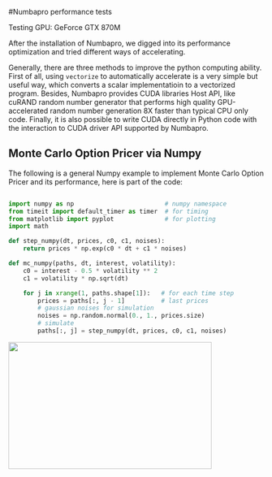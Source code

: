 #Numbapro performance tests

Testing GPU: GeForce GTX 870M

After the installation of Numbapro, we digged into its performance optimization and tried different ways of accelerating.

Generally, there are three methods to improve the python computing ability. First of all, using `vectorize` to automatically accelerate is a very simple but useful way, which converts a scalar implementatioin to a vectorized program. Besides, Numbapro provides CUDA libraries Host API, like cuRAND random number generator that performs high quality GPU-accelerated random number generation 8X faster than typical CPU only code. Finally, it is also possible to write CUDA directly in Python code with the interaction to CUDA driver API supported by Numbapro.

## Monte Carlo Option Pricer via Numpy

The following is a general Numpy example to implement Monte Carlo Option Pricer and its performance, here is part of the code:

```python

import numpy as np                         # numpy namespace
from timeit import default_timer as timer  # for timing
from matplotlib import pyplot              # for plotting
import math

def step_numpy(dt, prices, c0, c1, noises):
    return prices * np.exp(c0 * dt + c1 * noises)

def mc_numpy(paths, dt, interest, volatility):
    c0 = interest - 0.5 * volatility ** 2
    c1 = volatility * np.sqrt(dt)

    for j in xrange(1, paths.shape[1]):   # for each time step
        prices = paths[:, j - 1]          # last prices
        # gaussian noises for simulation
        noises = np.random.normal(0., 1., prices.size)
        # simulate
        paths[:, j] = step_numpy(dt, prices, c0, c1, noises)
```

<img src="https://raw.githubusercontent.com/shaowei-su/CSC453/master/NumbaproTests/1.png" width="400px" height="250px">




